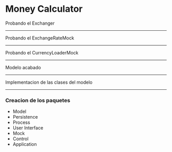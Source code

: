 Money Calculator
===============
<p> Probando el Exchanger </p>
<hr/>

<p> Probando el ExchangeRateMock</p>
<hr/>

<p> Probando el CurrencyLoaderMock</p>
<hr/>

<p> Modelo acabado</p>
<hr/>

<p> Implementacion de las clases del modelo</p>
<hr/>

<h3> Creacion de los paquetes </h3>
<ul>
   <li> Model</li>
   <li> Persistence</li>
   <li> Process</li>
   <li> User Interface</li>
   <li> Mock</li>
   <li> Control</li>
   <li> Application</li>
</ul>

